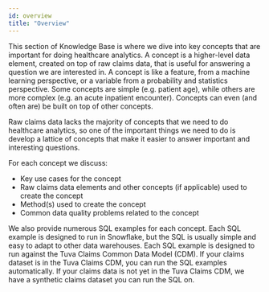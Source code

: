 ```yaml
---
id: overview
title: "Overview"
---
```

This section of Knowledge Base is where we dive into key concepts that are important for doing healthcare analytics.  A concept is a higher-level data element, created on top of raw claims data, that is useful for answering a question we are interested in.  A concept is like a feature, from a machine learning perspective, or a variable from a probability and statistics perspective.  Some concepts are simple (e.g. patient age), while others are more complex (e.g. an acute inpatient encounter).  Concepts can even (and often are) be built on top of other concepts.  

Raw claims data lacks the majority of concepts that we need to do healthcare analytics, so one of the important things we need to do is develop a lattice of concepts that make it easier to answer important and interesting questions.  

For each concept we discuss:

- Key use cases for the concept
- Raw claims data elements and other concepts (if applicable) used to create the concept
- Method(s) used to create the concept
- Common data quality problems related to the concept

We also provide numerous SQL examples for each concept.  Each SQL example is designed to run in Snowflake, but the SQL is usually simple and easy to adapt to other data warehouses.  Each SQL example is designed to run against the Tuva Claims Common Data Model (CDM).  If your claims dataset is in the Tuva Claims CDM, you can run the SQL examples automatically.  If your claims data is not yet in the Tuva Claims CDM, we have a synthetic claims dataset you can run the SQL on.



